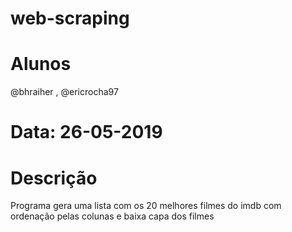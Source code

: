 # web-scraping
# Alunos 
@bhraiher ,
@ericrocha97
# Data: 26-05-2019 
# Descrição
Programa gera uma lista com os 20 melhores filmes do imdb com ordenação pelas colunas e baixa capa dos filmes
